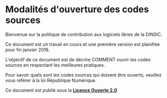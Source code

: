 # Modalités d'ouverture des codes sources

Bienvenue sur la politique de contribution aux logiciels libres de la DINSIC.

Ce document est un travail en cours et une première version est planifiée pour fin janvier 2018.

L'objectif de ce document est de décrire COMMENT ouvrir les codes sources en respectant les meilleures pratiques.

Pour savoir quels sont les codes sources qui doivent être ouverts, veuillez vous référer à la loi République Numérique.

Ce document est publié sous la [**Licence Ouverte 2.0**][LO link]

[LO link]: https://github.com/DISIC/politique-de-contribution-open-source/raw/master/LICENSE.pdf
